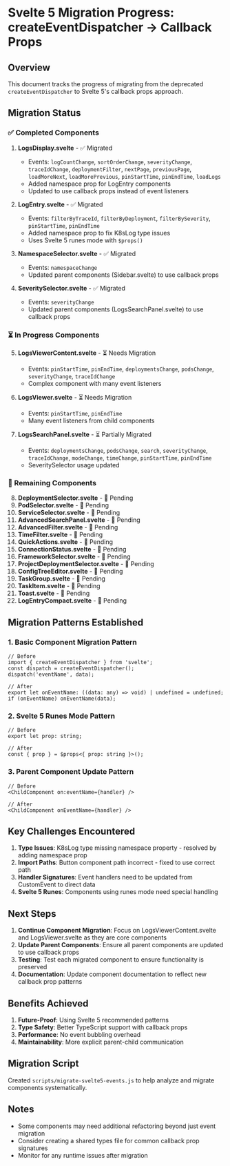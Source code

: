 # Svelte 5 Migration Progress: createEventDispatcher → Callback Props

## Overview
This document tracks the progress of migrating from the deprecated `createEventDispatcher` to Svelte 5's callback props approach.

## Migration Status

### ✅ Completed Components

1. **LogsDisplay.svelte** - ✅ Migrated
   - Events: `logCountChange`, `sortOrderChange`, `severityChange`, `traceIdChange`, `deploymentFilter`, `nextPage`, `previousPage`, `loadMoreNext`, `loadMorePrevious`, `pinStartTime`, `pinEndTime`, `loadLogs`
   - Added namespace prop for LogEntry components
   - Updated to use callback props instead of event listeners

2. **LogEntry.svelte** - ✅ Migrated
   - Events: `filterByTraceId`, `filterByDeployment`, `filterBySeverity`, `pinStartTime`, `pinEndTime`
   - Added namespace prop to fix K8sLog type issues
   - Uses Svelte 5 runes mode with `$props()`

3. **NamespaceSelector.svelte** - ✅ Migrated
   - Events: `namespaceChange`
   - Updated parent components (Sidebar.svelte) to use callback props

4. **SeveritySelector.svelte** - ✅ Migrated
   - Events: `severityChange`
   - Updated parent components (LogsSearchPanel.svelte) to use callback props

### ⏳ In Progress Components

5. **LogsViewerContent.svelte** - ⏳ Needs Migration
   - Events: `pinStartTime`, `pinEndTime`, `deploymentsChange`, `podsChange`, `severityChange`, `traceIdChange`
   - Complex component with many event listeners

6. **LogsViewer.svelte** - ⏳ Needs Migration
   - Events: `pinStartTime`, `pinEndTime`
   - Many event listeners from child components

7. **LogsSearchPanel.svelte** - ⏳ Partially Migrated
   - Events: `deploymentsChange`, `podsChange`, `search`, `severityChange`, `traceIdChange`, `modeChange`, `timeChange`, `pinStartTime`, `pinEndTime`
   - SeveritySelector usage updated

### 🔄 Remaining Components

8. **DeploymentSelector.svelte** - 🔄 Pending
9. **PodSelector.svelte** - 🔄 Pending
10. **ServiceSelector.svelte** - 🔄 Pending
11. **AdvancedSearchPanel.svelte** - 🔄 Pending
12. **AdvancedFilter.svelte** - 🔄 Pending
13. **TimeFilter.svelte** - 🔄 Pending
14. **QuickActions.svelte** - 🔄 Pending
15. **ConnectionStatus.svelte** - 🔄 Pending
16. **FrameworkSelector.svelte** - 🔄 Pending
17. **ProjectDeploymentSelector.svelte** - 🔄 Pending
18. **ConfigTreeEditor.svelte** - 🔄 Pending
19. **TaskGroup.svelte** - 🔄 Pending
20. **TaskItem.svelte** - 🔄 Pending
21. **Toast.svelte** - 🔄 Pending
22. **LogEntryCompact.svelte** - 🔄 Pending

## Migration Patterns Established

### 1. Basic Component Migration Pattern
```svelte
// Before
import { createEventDispatcher } from 'svelte';
const dispatch = createEventDispatcher();
dispatch('eventName', data);

// After
export let onEventName: ((data: any) => void) | undefined = undefined;
if (onEventName) onEventName(data);
```

### 2. Svelte 5 Runes Mode Pattern
```svelte
// Before
export let prop: string;

// After
const { prop } = $props<{ prop: string }>();
```

### 3. Parent Component Update Pattern
```svelte
// Before
<ChildComponent on:eventName={handler} />

// After
<ChildComponent onEventName={handler} />
```

## Key Challenges Encountered

1. **Type Issues**: K8sLog type missing namespace property - resolved by adding namespace prop
2. **Import Paths**: Button component path incorrect - fixed to use correct path
3. **Handler Signatures**: Event handlers need to be updated from CustomEvent to direct data
4. **Svelte 5 Runes**: Components using runes mode need special handling

## Next Steps

1. **Continue Component Migration**: Focus on LogsViewerContent.svelte and LogsViewer.svelte as they are core components
2. **Update Parent Components**: Ensure all parent components are updated to use callback props
3. **Testing**: Test each migrated component to ensure functionality is preserved
4. **Documentation**: Update component documentation to reflect new callback prop patterns

## Benefits Achieved

1. **Future-Proof**: Using Svelte 5 recommended patterns
2. **Type Safety**: Better TypeScript support with callback props
3. **Performance**: No event bubbling overhead
4. **Maintainability**: More explicit parent-child communication

## Migration Script

Created `scripts/migrate-svelte5-events.js` to help analyze and migrate components systematically.

## Notes

- Some components may need additional refactoring beyond just event migration
- Consider creating a shared types file for common callback prop signatures
- Monitor for any runtime issues after migration
